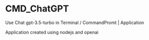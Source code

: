 # CMD_ChatGPT
Use Chat gpt-3.5-turbo in Terminal / CommandPromt  |  Application

Application created using nodejs and openai